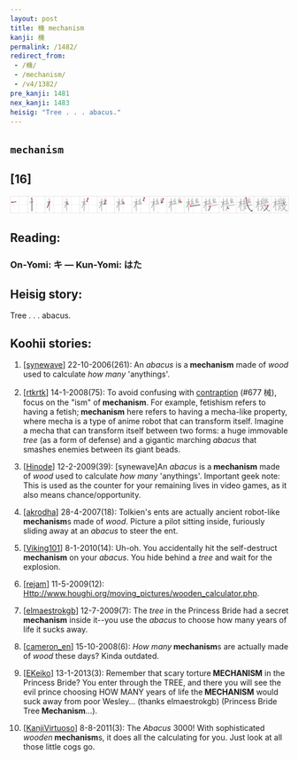 ```yaml
---
layout: post
title: 機 mechanism
kanji: 機
permalink: /1482/
redirect_from:
 - /機/
 - /mechanism/
 - /v4/1382/
pre_kanji: 1481
nex_kanji: 1483
heisig: "Tree . . . abacus."
---
```


## `mechanism`

## [16]

<div class="stroke"><img src="../images/E6A99F.png" /></div>

## Reading:

### On-Yomi: キ &mdash; Kun-Yomi: はた

## Heisig story:

Tree . . . abacus.

## Koohii stories:

1) [<a href="http://kanji.koohii.com/profile/synewave">synewave</a>] 22-10-2006(261): An <em>abacus</em> is a<strong> mechanism</strong> made of <em>wood</em> used to calculate <em>how many</em> &#039;anythings&#039;.

2) [<a href="http://kanji.koohii.com/profile/rtkrtk">rtkrtk</a>] 14-1-2008(75): To avoid confusing with <a href="../v4/677">contraption</a> (#677 械), focus on the &quot;ism&quot; of<strong> mechanism</strong>. For example, fetishism refers to having a fetish;<strong> mechanism</strong> here refers to having a mecha-like property, where mecha is a type of anime robot that can transform itself. Imagine a mecha that can transform itself between two forms: a huge immovable <em>tree</em> (as a form of defense) and a gigantic marching <em>abacus</em> that smashes enemies between its giant beads.

3) [<a href="http://kanji.koohii.com/profile/Hinode">Hinode</a>] 12-2-2009(39): [synewave]An <em>abacus</em> is a<strong> mechanism</strong> made of <em>wood</em> used to calculate <em>how many</em> &#039;anythings&#039;. Important geek note: This is used as the counter for your remaining lives in video games, as it also means chance/opportunity.

4) [<a href="http://kanji.koohii.com/profile/akrodha">akrodha</a>] 28-4-2007(18): Tolkien&#039;s ents are actually ancient robot-like<strong> mechanism</strong>s made of <em>wood</em>. Picture a pilot sitting inside, furiously sliding away at an <em>abacus</em> to steer the ent.

5) [<a href="http://kanji.koohii.com/profile/Viking101">Viking101</a>] 8-1-2010(14): Uh-oh. You accidentally hit the self-destruct<strong> mechanism</strong> on your <em>abacus</em>. You hide behind a <em>tree</em> and wait for the explosion.

6) [<a href="http://kanji.koohii.com/profile/rejam">rejam</a>] 11-5-2009(12): <a href="Http://www.houghi.org/moving_pictures/wooden_calculator.php">Http://www.houghi.org/moving_pictures/wooden_calculator.php</a>.

7) [<a href="http://kanji.koohii.com/profile/elmaestrokgb">elmaestrokgb</a>] 12-7-2009(7): The <em>tree</em> in the Princess Bride had a secret<strong> mechanism</strong> inside it--you use the <em>abacus</em> to choose how many years of life it sucks away.

8) [<a href="http://kanji.koohii.com/profile/cameron_en">cameron_en</a>] 15-10-2008(6): <em>How many</em><strong> mechanism</strong>s are actually made of <em>wood</em> these days? Kinda outdated.

9) [<a href="http://kanji.koohii.com/profile/EKeiko">EKeiko</a>] 13-1-2013(3): Remember that scary torture<strong> MECHANISM</strong> in the Princess Bride? You enter through the TREE, and there you will see the evil prince choosing HOW MANY years of life the<strong> MECHANISM</strong> would suck away from poor Wesley... (thanks elmaestrokgb) (Princess Bride Tree<strong> Mechanism</strong>...).

10) [<a href="http://kanji.koohii.com/profile/KanjiVirtuoso">KanjiVirtuoso</a>] 8-8-2011(3): The <em>Abacus</em> 3000! With sophisticated <em>wooden</em><strong> mechanism</strong>s, it does all the calculating for you. Just look at all those little cogs go.
